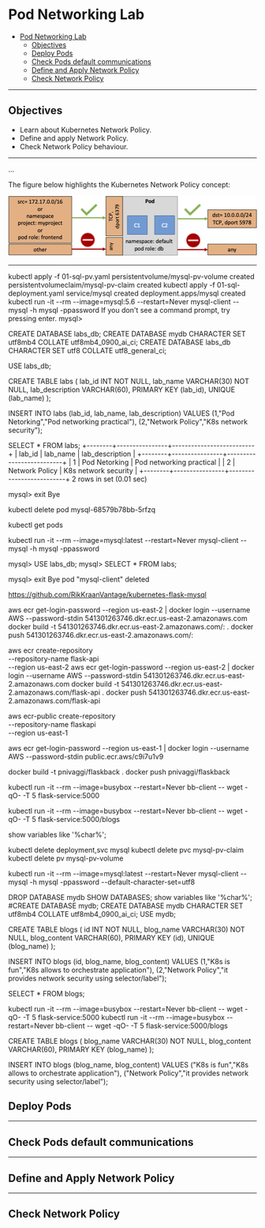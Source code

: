 # Pod Networking Lab

- [Pod Networking Lab](#pod-networking-lab)
  - [Objectives](#objectives)
  - [Deploy Pods](#deploy-pods)
  - [Check Pods default communications](#check-pods-default-communications)
  - [Define and Apply Network Policy](#define-and-apply-network-policy)
  - [Check Network Policy](#check-network-policy)

---

## Objectives

- Learn about Kubernetes Network Policy.
- Define and apply Network Policy.
- Check Network Policy behaviour.

---
...

The figure below highlights the Kubernetes Network Policy concept:  

![Network Policy](pics/network-policy.png)

---

kubectl apply -f 01-sql-pv.yaml
  persistentvolume/mysql-pv-volume created
  persistentvolumeclaim/mysql-pv-claim created
kubectl apply -f 01-sql-deployment.yaml
  service/mysql created
  deployment.apps/mysql created
kubectl run -it --rm --image=mysql:5.6 --restart=Never mysql-client -- mysql -h mysql -ppassword
  If you don't see a command prompt, try pressing enter.
  mysql> 

  CREATE DATABASE labs_db;
  CREATE DATABASE mydb CHARACTER SET utf8mb4 COLLATE utf8mb4_0900_ai_ci;
  CREATE DATABASE labs_db CHARACTER SET utf8 COLLATE utf8_general_ci;

  USE labs_db;

  CREATE TABLE labs (
  lab_id INT NOT NULL,
  lab_name VARCHAR(30) NOT NULL,
  lab_description VARCHAR(60),
  PRIMARY KEY (lab_id),
  UNIQUE (lab_name)
);

INSERT INTO labs 
    (lab_id, lab_name, lab_description) 
VALUES 
    (1,"Pod Netorking","Pod networking practical"),
    (2,"Network Policy","K8s network security");

SELECT * FROM labs;
+--------+----------------+--------------------------+
| lab_id | lab_name       | lab_description          |
+--------+----------------+--------------------------+
|      1 | Pod Netorking  | Pod networking practical |
|      2 | Network Policy | K8s network security     |
+--------+----------------+--------------------------+
2 rows in set (0.01 sec)

mysql> exit
Bye

kubectl delete pod mysql-68579b78bb-5rfzq

kubectl get pods

kubectl run -it --rm --image=mysql:latest --restart=Never mysql-client -- mysql -h mysql -ppassword

mysql>  USE labs_db;
mysql> SELECT * FROM labs;

mysql> exit
Bye
pod "mysql-client" deleted

https://github.com/RikKraanVantage/kubernetes-flask-mysql

aws ecr get-login-password --region us-east-2 | docker login --username AWS --password-stdin 541301263746.dkr.ecr.us-east-2.amazonaws.com
docker build -t 541301263746.dkr.ecr.us-east-2.amazonaws.com/<registry-name>:<tag> .
docker push 541301263746.dkr.ecr.us-east-2.amazonaws.com/<registry-name>:<tag> 


aws ecr create-repository \
    --repository-name flask-api \
    --region us-east-2
aws ecr get-login-password --region us-east-2 | docker login --username AWS --password-stdin 541301263746.dkr.ecr.us-east-2.amazonaws.com
docker build -t 541301263746.dkr.ecr.us-east-2.amazonaws.com/flask-api .
docker push 541301263746.dkr.ecr.us-east-2.amazonaws.com/flask-api

aws ecr-public create-repository \
  --repository-name flaskapi \
  --region us-east-1 

aws ecr get-login-password --region us-east-1 | docker login --username AWS --password-stdin public.ecr.aws/c9i7u1v9

docker build -t pnivaggi/flaskback .
docker push pnivaggi/flaskback

kubectl run -it --rm --image=busybox --restart=Never bb-client -- wget -qO- -T 5 flask-service:5000

kubectl run -it --rm --image=busybox --restart=Never bb-client -- wget -qO- -T 5 flask-service:5000/blogs

show variables like '%char%';


kubectl delete deployment,svc mysql
kubectl delete pvc mysql-pv-claim
kubectl delete pv mysql-pv-volume

kubectl run -it --rm --image=mysql:latest --restart=Never mysql-client -- mysql -h mysql -ppassword --default-character-set=utf8

DROP DATABASE mydb
SHOW DATABASES;
show variables like '%char%';
#CREATE DATABASE mydb;
CREATE DATABASE mydb CHARACTER SET utf8mb4 COLLATE utf8mb4_0900_ai_ci;
USE mydb;

CREATE TABLE blogs (
id INT NOT NULL,
blog_name VARCHAR(30) NOT NULL,
blog_content VARCHAR(60),
PRIMARY KEY (id),
UNIQUE (blog_name)
);

INSERT INTO blogs 
    (id, blog_name, blog_content) 
VALUES 
    (1,"K8s is fun","K8s allows to orchestrate application"),
    (2,"Network Policy","it provides network security using selector/label");

SELECT * FROM blogs;

kubectl run -it --rm --image=busybox --restart=Never bb-client -- wget -qO- -T 5 flask-service:5000
kubectl run -it --rm --image=busybox --restart=Never bb-client -- wget -qO- -T 5 flask-service:5000/blogs

CREATE TABLE blogs (
blog_name VARCHAR(30) NOT NULL,
blog_content VARCHAR(60),
PRIMARY KEY (blog_name)
);

INSERT INTO blogs 
    (blog_name, blog_content) 
VALUES 
    ("K8s is fun","K8s allows to orchestrate application"),
    ("Network Policy","it provides network security using selector/label");

## Deploy Pods

---

## Check Pods default communications

---

## Define and Apply Network Policy

---

## Check Network Policy